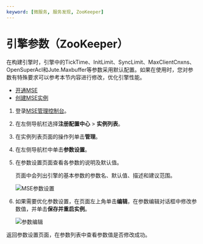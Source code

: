 ```yaml
---
keyword: [微服务, 服务发现, ZooKeeper]
---
```


# 引擎参数（ZooKeeper）

在构建引擎时，引擎中的TickTime、InitLimit、SyncLimit、MaxClientCnxns、OpenSuperAcl和Jute.Maxbuffer等参数采用默认配置。如果在使用时，您对参数有特殊要求可以参考本节内容进行修改，优化引擎性能。

-   [开通MSE](https://www.aliyun.com/product/mse)
-   [创建MSE实例](/cn.zh-CN/快速入门/微服务组件托管/购买并构建ZooKeeper引擎.md)

1.  登录[MSE管理控制台](https://mse.console.aliyun.com)。

2.  在左侧导航栏选择**注册配置中心** \> **实例列表**。

3.  在实例列表页面的操作列单击**管理**。

4.  在左侧导航栏中单击**参数设置**。

5.  在参数设置页面查看各参数的说明及默认值。

    页面中会列出引擎的基本参数的参数名、默认值、描述和建议范围。

    ![MSE参数设置](https://static-aliyun-doc.oss-cn-hangzhou.aliyuncs.com/assets/img/zh-CN/7991309951/p51207.png)

6.  如果需要优化参数设置，在页面左上角单击**编辑**，在参数编辑对话框中修改参数值，并单击**保存并重启实例**。

    ![参数编辑](https://static-aliyun-doc.oss-cn-hangzhou.aliyuncs.com/assets/img/zh-CN/7991309951/p51210.png)


返回参数设置页面，在参数列表中查看参数值是否修改成功。

